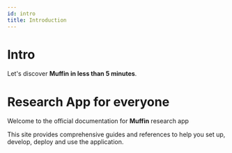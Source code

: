 ```yaml
---
id: intro
title: Introduction
---
```


# Intro

Let's discover **Muffin in less than 5 minutes**.

# Research App for everyone

Welcome to the official documentation for **Muffin** research app

This site provides comprehensive  guides and references to help you set up, develop, deploy and use the application.


<!-- ## Getting Started

Get started by **creating a new site**.

Or **try Docusaurus immediately** with **[docusaurus.new](https://docusaurus.new)**.

## Generate a new site

Generate a new Docusaurus site using the **classic template**:

```shell
npx @docusaurus/init@latest init my-website classic
```

## Start your site

Run the development server:

```shell
cd my-website

npx docusaurus start
```

Your site starts at `http://localhost:3000`.

Open `docs/intro.md` and edit some lines: the site **reloads automatically** and display your changes. -->
